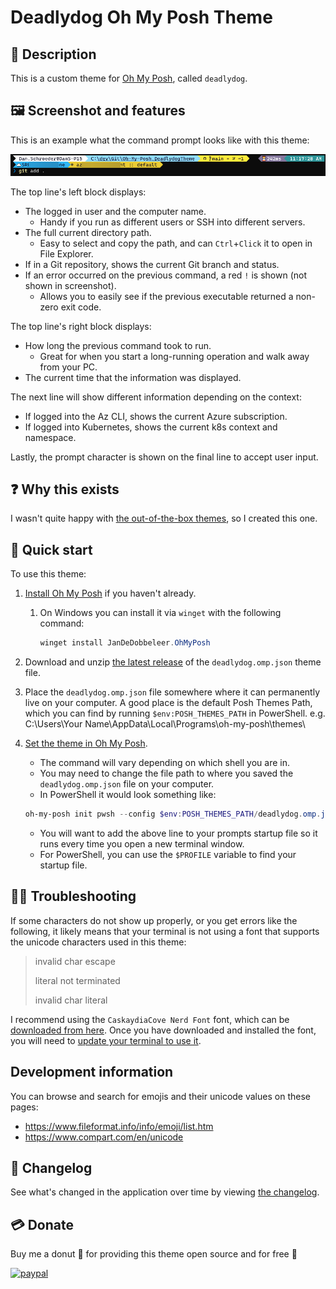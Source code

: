 # Deadlydog Oh My Posh Theme

## 💬 Description

This is a custom theme for [Oh My Posh](https://ohmyposh.dev), called `deadlydog`.

## 🖼 Screenshot and features

This is an example what the command prompt looks like with this theme:

![deadlydog oh-my-posh screenshot](docs/Images/deadlydog-theme-screenshot.png)

The top line's left block displays:

- The logged in user and the computer name.
  - Handy if you run as different users or SSH into different servers.
- The full current directory path.
  - Easy to select and copy the path, and can `Ctrl`+`Click` it to open in File Explorer.
- If in a Git repository, shows the current Git branch and status.
- If an error occurred on the previous command, a red `!` is shown (not shown in screenshot).
  - Allows you to easily see if the previous executable returned a non-zero exit code.

The top line's right block displays:

- How long the previous command took to run.
  - Great for when you start a long-running operation and walk away from your PC.
- The current time that the information was displayed.

The next line will show different information depending on the context:

- If logged into the Az CLI, shows the current Azure subscription.
- If logged into Kubernetes, shows the current k8s context and namespace.

Lastly, the prompt character is shown on the final line to accept user input.

## ❓ Why this exists

I wasn't quite happy with [the out-of-the-box themes](https://ohmyposh.dev/docs/themes), so I created this one.

## 🚀 Quick start

To use this theme:

1. [Install Oh My Posh](https://ohmyposh.dev/docs/installation/windows) if you haven't already.
   1. On Windows you can install it via `winget` with the following command:

      ```powershell
      winget install JanDeDobbeleer.OhMyPosh
      ```

1. Download and unzip [the latest release](https://github.com/deadlydog/Oh-My-Posh.DeadlydogTheme/releases) of the `deadlydog.omp.json` theme file.
1. Place the `deadlydog.omp.json` file somewhere where it can permanently live on your computer.
   A good place is the default Posh Themes Path, which you can find by running `$env:POSH_THEMES_PATH` in PowerShell.
   e.g. C:\Users\Your Name\AppData\Local\Programs\oh-my-posh\themes\
1. [Set the theme in Oh My Posh](https://ohmyposh.dev/docs/installation/customize).

   - The command will vary depending on which shell you are in.
   - You may need to change the file path to where you saved the `deadlydog.omp.json` file on your computer.
   - In PowerShell it would look something like:

   ```powershell
   oh-my-posh init pwsh --config $env:POSH_THEMES_PATH/deadlydog.omp.json | Invoke-Expression
   ```

   - You will want to add the above line to your prompts startup file so it runs every time you open a new terminal window.
   - For PowerShell, you can use the `$PROFILE` variable to find your startup file.

## 🕵️‍♀️ Troubleshooting

If some characters do not show up properly, or you get errors like the following, it likely means that your terminal is not using a font that supports the unicode characters used in this theme:

> invalid char escape
>
> literal not terminated
>
> invalid char literal

I recommend using the `CaskaydiaCove Nerd Font` font, which can be [downloaded from here](https://www.nerdfonts.com/font-downloads).
Once you have downloaded and installed the font, you will need to [update your terminal to use it](https://blog.danskingdom.com/Update-your-terminal-prompt-and-font-in-Windows-Terminal-and-VS-Code-and-Visual-Studio/).

## Development information

You can browse and search for emojis and their unicode values on these pages:

- <https://www.fileformat.info/info/emoji/list.htm>
- <https://www.compart.com/en/unicode>

## 📃 Changelog

See what's changed in the application over time by viewing [the changelog](Changelog.md).

## 💳 Donate

Buy me a donut 🍩 for providing this theme open source and for free 🙂

[![paypal](https://www.paypalobjects.com/en_US/i/btn/btn_donateCC_LG.gif)](https://www.paypal.me/deadlydogDan/5USD)
